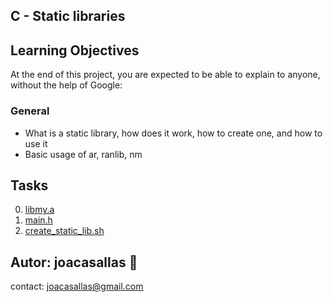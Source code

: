 ## C - Static libraries ##

## Learning Objectives ##

At the end of this project, you are expected to be able to explain to anyone, without the help of Google:

### General ###
* What is a static library, how does it work, how to create one, and how to use it  
* Basic usage of ar, ranlib, nm

## Tasks ##  
0. [libmy.a](https://github.com/joacasallas2/holbertonschool-low_level_programming/blob/main/static_libraries/libmy.a)
0. [main.h](https://github.com/joacasallas2/holbertonschool-low_level_programming/blob/main/static_libraries/main.h)
1. [create_static_lib.sh](https://github.com/joacasallas2/holbertonschool-low_level_programming/blob/main/static_libraries/create_static_lib.sh)

## Autor:  joacasallas :information_desk_person:  
contact:  joacasallas@gmail.com  


